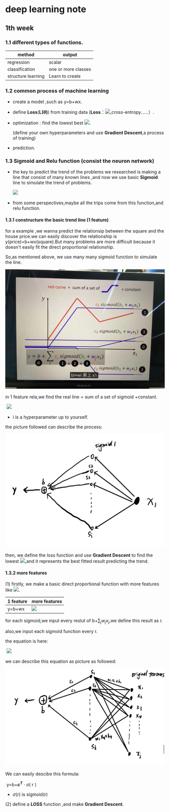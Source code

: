 # deep learning note



## 1th week

### 1.1 different types of functions.  

| method             | output              |
| ------------------ | ------------------- |
| regression         | scalar              |
| classification     | one or more classes |
| structure learning | Learn to create     |



### 1.2 common process of machine learning 

- create a model ,such as y=b+wx.

- define **Loss**(**L($\theta$)**) from training data (**Loss**：![](https://latex.codecogs.com/svg.latex?\color{white}|y-\hat{y}|,(y-\hat{y})^2),cross-entropy......）.

- optimization : find the lowest best ![](https://latex.codecogs.com/svg.latex?\color{white}w^*,b^*=\arg\min_{w,b}L).

   (define your own hyperparameters and use **Gradient Descent**,a process of training)

- prediction.	



### 1.3 Sigmoid and Relu function (consist the neuron network)

- the key to predict the trend of  the problems we researched is making a line that consist of many known lines ,and now we use basic **Sigmoid** line to simulate the trend of problems.

	![](https://latex.codecogs.com/svg.latex?\color{white}sigmoid:y=c\frac{1}{1+e^-(b+wx)})
	

- from some perspectives,maybe all the trips come from this function,and relu function.

#### 1.3.1 constructure the basic trend line (1 feature)

for a example ,we wanna predict the relationsip between  the square  and the house price.we can easily discover the relationship is y(price)=b+wx(square).But many problems are more difficult because it doesn't easily fit the direct proportional relationship.

So,as mentioned above, we use many many sigmoid function to simulate the line.

![WechatIMG125](/picture/1week/WechatIMG125.jpg)

in 1 feature rela,we find  the real line = sum of a set of sigmoid +constant.

​               ![](https://latex.codecogs.com/svg.latex?\color{white}y=b+\sum_{i}sigmoid(b_i+w_ix_1))

- i is a hyperparameter up to yourself.

the picture followed can describe the process:

![WechatIMG126](/picture/1week/WechatIMG126.jpg)

then, we define the loss function and use **Gradient Descent** to find the lowest ![](https://latex.codecogs.com/svg.latex?\color{white}w^*,b^*),and it represents the best fitted result predicting the trend.



#### 1.3.2 more features

(1) firstly, we make a basic direct proportional function with more features like ![](https://latex.codecogs.com/svg.latex?\color{white}y=b+$\sum_jw_jx_j$).

| 1 feature | more features        |
| --------- | -------------------- |
| y=b+wx    | ![](https://latex.codecogs.com/svg.latex?\color{white}y=b+$\sum_jw_jx_j) |

for each sigmoid,we input every reslut of b+$\sum_j w_j x_j$,we define this result as r.

also,we input each sigmoid function every r.

the equation is here:

​                                ![](https://latex.codecogs.com/svg.latex?\color{white}y=b+\sum_{i}c_isigmoid(b_j+\sum_{j}w_{ij}x_j))

we can describe this equation as picture as followed:

![WechatIMG127](/picture/1week/WechatIMG127.jpg)

We can easily descibe this formula:

​                                             y=b+**$c^T$** · $\sigma$( r )

- $\sigma(r)$ is sigmoid(r)



(2) define a **LOSS** function ,and make **Gradient Descent**.



